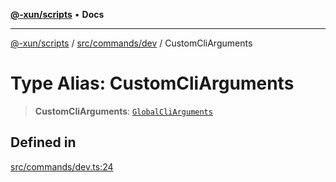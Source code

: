 [**@-xun/scripts**](../../../../README.md) • **Docs**

***

[@-xun/scripts](../../../../README.md) / [src/commands/dev](../README.md) / CustomCliArguments

# Type Alias: CustomCliArguments

> **CustomCliArguments**: [`GlobalCliArguments`](../../../configure/type-aliases/GlobalCliArguments.md)

## Defined in

[src/commands/dev.ts:24](https://github.com/Xunnamius/xscripts/blob/ea7b98342d9aa37d18f7398603d7c15f580a5312/src/commands/dev.ts#L24)
